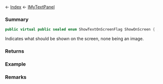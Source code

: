← [Index](Api-Index) ← [IMyTextPanel](Sandbox.ModAPI.Ingame.IMyTextPanel)

### Summary

```csharp
public virtual public sealed enum ShowTextOnScreenFlag ShowOnScreen { ; }
```

Indicates what should be shown on the screen, none being an image.

### Returns

### Example

### Remarks

